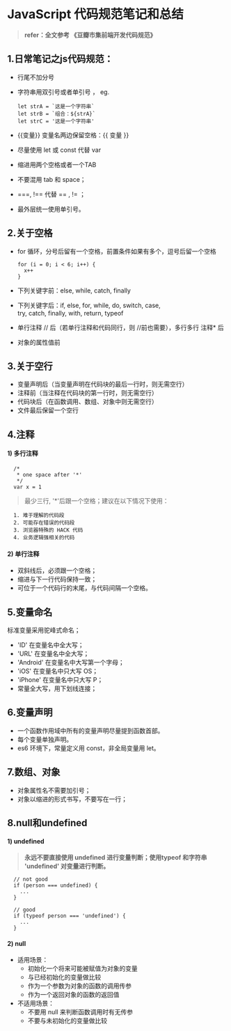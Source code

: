 # JavaScript 代码规范笔记和总结

> **refer：全文参考 《豆瓣市集前端开发代码规范》**

## 1.日常笔记之js代码规范：
  * 行尾不加分号
  * 字符串用双引号或者单引号 ，
   eg.

        let strA = `这是一个字符串`
        let strB = `组合：${strA}`
        let strC = '这是一个字符串'
   * {{变量}} 变量名两边保留空格：{{ 变量 }}
   * 尽量使用 let 或 const 代替 var
   * 缩进用两个空格或者一个TAB
   * 不要混用 tab 和 space；
   *  ===, !== 代替 == , != ；
   * 最外层统一使用单引号。
## 2.关于空格
  * for 循环，分号后留有一个空格，前置条件如果有多个，逗号后留一个空格

        for (i = 0; i < 6; i++) {
          x++
        }

  * 下列关键字前：else, while, catch, finally
  * 下列关键字后：if, else, for, while, do, switch, case,  
      try, catch, finally, with, return, typeof
  * 单行注释 // 后（若单行注释和代码同行，则 //前也需要），多行多行
     注释* 后
  * 对象的属性值前

## 3.关于空行
  * 变量声明后（当变量声明在代码块的最后一行时，则无需空行）
  * 注释前（当注释在代码块的第一行时，则无需空行）
  * 代码块后（在函数调用、数组、对象中则无需空行）
  * 文件最后保留一个空行
## 4.注释
   ####   1) 多行注释
      /*
       * one space after '*'
       */
      var x = 1

>最少三行, '*'后跟一个空格；建议在以下情况下使用：

      1. 难于理解的代码段
      2. 可能存在错误的代码段
      3. 浏览器特殊的 HACK 代码
      4. 业务逻辑强相关的代码

   #### 2) 单行注释
   * 双斜线后，必须跟一个空格；
   * 缩进与下一行代码保持一致；
   * 可位于一个代码行的末尾，与代码间隔一个空格。
## 5.变量命名
   标准变量采用驼峰式命名；
   * 'ID' 在变量名中全大写；
   * 'URL' 在变量名中全大写；
   * 'Android' 在变量名中大写第一个字母；
   * 'iOS' 在变量名中只大写 OS；
   * 'iPhone' 在变量名中只大写 P；
   * 常量全大写，用下划线连接；
## 6.变量声明
   * 一个函数作用域中所有的变量声明尽量提到函数首部。
   * 每个变量单独声明。
   * es6 环境下，常量定义用 const，非全局变量用 let。
## 7.数组、对象
   * 对象属性名不需要加引号；
   * 对象以缩进的形式书写，不要写在一行；
## 8.null和undefined
   #### 1) undefined
> **永远不要直接使用 undefined 进行变量判断；使用typeof 和字符串  
  'undefined' 对变量进行判断。**   

      // not good
      if (person === undefined) {
        ...
      }

      // good
      if (typeof person === 'undefined') {
        ...
      }
  #### 2) null
  * 适用场景：
    * 初始化一个将来可能被赋值为对象的变量
    * 与已经初始化的变量做比较
    * 作为一个参数为对象的函数的调用传参
    * 作为一个返回对象的函数的返回值
* 不适用场景：
    * 不要用 null 来判断函数调用时有无传参
    * 不要与未初始化的变量做比较    
